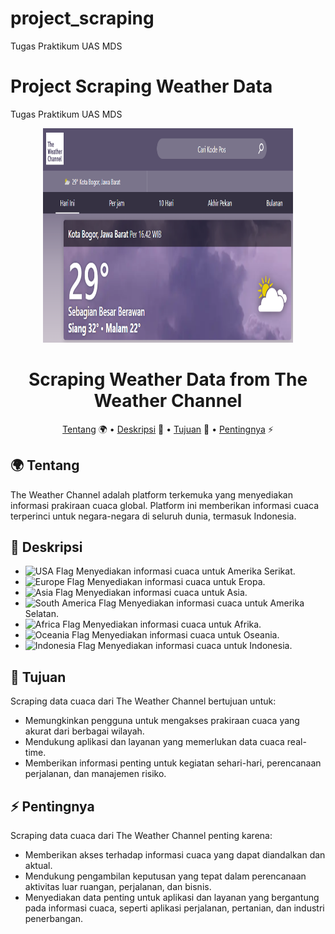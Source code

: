 # project_scraping
Tugas Praktikum UAS MDS

# Project Scraping Weather Data

Tugas Praktikum UAS MDS

<p align="center">
  <img width="400" height="343" src="https://github.com/smutiah48/project_scraping/blob/main/Weather.PNG">
</p>

<div align="center">

# Scraping Weather Data from The Weather Channel

[Tentang](#tentang) 🌍
•
[Deskripsi](#deskripsi) 📝
•
[Tujuan](#tujuan) 🎯
•
[Pentingnya](#pentingnya) ⚡
  
</div>

## 🌍 Tentang
The Weather Channel adalah platform terkemuka yang menyediakan informasi prakiraan cuaca global. Platform ini memberikan informasi cuaca terperinci untuk negara-negara di seluruh dunia, termasuk Indonesia.

## 📝 Deskripsi
- ![USA Flag](icons/usa.png) Menyediakan informasi cuaca untuk Amerika Serikat.
- ![Europe Flag](icons/europe.png) Menyediakan informasi cuaca untuk Eropa.
- ![Asia Flag](icons/asia.png) Menyediakan informasi cuaca untuk Asia.
- ![South America Flag](icons/south-america.png) Menyediakan informasi cuaca untuk Amerika Selatan.
- ![Africa Flag](icons/africa.png) Menyediakan informasi cuaca untuk Afrika.
- ![Oceania Flag](icons/oceania.png) Menyediakan informasi cuaca untuk Oseania.
- ![Indonesia Flag](icons/indonesia.png) Menyediakan informasi cuaca untuk Indonesia.

## 🎯 Tujuan
Scraping data cuaca dari The Weather Channel bertujuan untuk:
- Memungkinkan pengguna untuk mengakses prakiraan cuaca yang akurat dari berbagai wilayah.
- Mendukung aplikasi dan layanan yang memerlukan data cuaca real-time.
- Memberikan informasi penting untuk kegiatan sehari-hari, perencanaan perjalanan, dan manajemen risiko.

## ⚡ Pentingnya
Scraping data cuaca dari The Weather Channel penting karena:
- Memberikan akses terhadap informasi cuaca yang dapat diandalkan dan aktual.
- Mendukung pengambilan keputusan yang tepat dalam perencanaan aktivitas luar ruangan, perjalanan, dan bisnis.
- Menyediakan data penting untuk aplikasi dan layanan yang bergantung pada informasi cuaca, seperti aplikasi perjalanan, pertanian, dan industri penerbangan.
